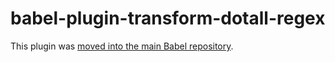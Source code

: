 # babel-plugin-transform-dotall-regex

This plugin was [moved into the main Babel repository](https://github.com/babel/babel/tree/master/packages/babel-plugin-transform-dotall-regex).
